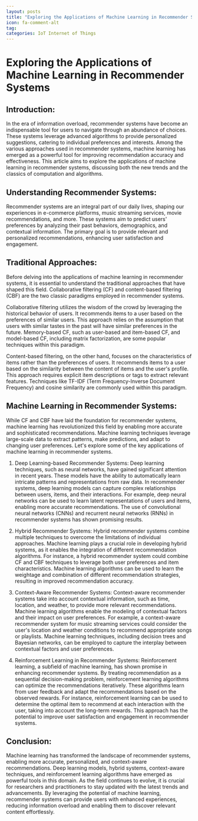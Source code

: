 ```yaml
---
layout: posts
title: "Exploring the Applications of Machine Learning in Recommender Systems"
icon: fa-comment-alt
tag:      
categories: IoT Internet of Things
---
```



# Exploring the Applications of Machine Learning in Recommender Systems

## Introduction:
In the era of information overload, recommender systems have become an indispensable tool for users to navigate through an abundance of choices. These systems leverage advanced algorithms to provide personalized suggestions, catering to individual preferences and interests. Among the various approaches used in recommender systems, machine learning has emerged as a powerful tool for improving recommendation accuracy and effectiveness. This article aims to explore the applications of machine learning in recommender systems, discussing both the new trends and the classics of computation and algorithms.

## Understanding Recommender Systems:
Recommender systems are an integral part of our daily lives, shaping our experiences in e-commerce platforms, music streaming services, movie recommendations, and more. These systems aim to predict users' preferences by analyzing their past behaviors, demographics, and contextual information. The primary goal is to provide relevant and personalized recommendations, enhancing user satisfaction and engagement.

## Traditional Approaches:
Before delving into the applications of machine learning in recommender systems, it is essential to understand the traditional approaches that have shaped this field. Collaborative filtering (CF) and content-based filtering (CBF) are the two classic paradigms employed in recommender systems.

Collaborative filtering utilizes the wisdom of the crowd by leveraging the historical behavior of users. It recommends items to a user based on the preferences of similar users. This approach relies on the assumption that users with similar tastes in the past will have similar preferences in the future. Memory-based CF, such as user-based and item-based CF, and model-based CF, including matrix factorization, are some popular techniques within this paradigm.

Content-based filtering, on the other hand, focuses on the characteristics of items rather than the preferences of users. It recommends items to a user based on the similarity between the content of items and the user's profile. This approach requires explicit item descriptions or tags to extract relevant features. Techniques like TF-IDF (Term Frequency-Inverse Document Frequency) and cosine similarity are commonly used within this paradigm.

## Machine Learning in Recommender Systems:
While CF and CBF have laid the foundation for recommender systems, machine learning has revolutionized this field by enabling more accurate and sophisticated recommendations. Machine learning techniques leverage large-scale data to extract patterns, make predictions, and adapt to changing user preferences. Let's explore some of the key applications of machine learning in recommender systems.

1. Deep Learning-based Recommender Systems:
Deep learning techniques, such as neural networks, have gained significant attention in recent years. These models have the ability to automatically learn intricate patterns and representations from raw data. In recommender systems, deep learning models can capture complex relationships between users, items, and their interactions. For example, deep neural networks can be used to learn latent representations of users and items, enabling more accurate recommendations. The use of convolutional neural networks (CNNs) and recurrent neural networks (RNNs) in recommender systems has shown promising results.

2. Hybrid Recommender Systems:
Hybrid recommender systems combine multiple techniques to overcome the limitations of individual approaches. Machine learning plays a crucial role in developing hybrid systems, as it enables the integration of different recommendation algorithms. For instance, a hybrid recommender system could combine CF and CBF techniques to leverage both user preferences and item characteristics. Machine learning algorithms can be used to learn the weightage and combination of different recommendation strategies, resulting in improved recommendation accuracy.

3. Context-Aware Recommender Systems:
Context-aware recommender systems take into account contextual information, such as time, location, and weather, to provide more relevant recommendations. Machine learning algorithms enable the modeling of contextual factors and their impact on user preferences. For example, a context-aware recommender system for music streaming services could consider the user's location and weather conditions to recommend appropriate songs or playlists. Machine learning techniques, including decision trees and Bayesian networks, can be employed to capture the interplay between contextual factors and user preferences.

4. Reinforcement Learning in Recommender Systems:
Reinforcement learning, a subfield of machine learning, has shown promise in enhancing recommender systems. By treating recommendation as a sequential decision-making problem, reinforcement learning algorithms can optimize the recommendations iteratively. These algorithms learn from user feedback and adapt the recommendations based on the observed rewards. For instance, reinforcement learning can be used to determine the optimal item to recommend at each interaction with the user, taking into account the long-term rewards. This approach has the potential to improve user satisfaction and engagement in recommender systems.

## Conclusion:
Machine learning has transformed the landscape of recommender systems, enabling more accurate, personalized, and context-aware recommendations. Deep learning models, hybrid systems, context-aware techniques, and reinforcement learning algorithms have emerged as powerful tools in this domain. As the field continues to evolve, it is crucial for researchers and practitioners to stay updated with the latest trends and advancements. By leveraging the potential of machine learning, recommender systems can provide users with enhanced experiences, reducing information overload and enabling them to discover relevant content effortlessly.